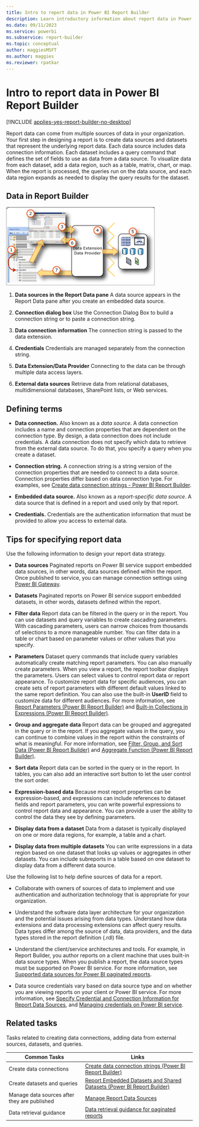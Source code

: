```yaml
---
title: Intro to report data in Power BI Report Builder
description: Learn introductory information about report data in Power BI Report Builder, such as how to create data sources.
ms.date: 09/11/2023
ms.service: powerbi
ms.subservice: report-builder
ms.topic: conceptual
author: maggiesMSFT
ms.author: maggies
ms.reviewer: rpatkar
---
```


# Intro to report data in Power BI Report Builder

[!INCLUDE [applies-yes-report-builder-no-desktop](../../includes/applies-yes-report-builder-no-desktop.md)]

  Report data can come from multiple sources of data in your organization. Your first step in designing a report is to create data sources and datasets that represent the underlying report data. Each data source includes data connection information. Each dataset includes a query command that defines the set of fields to use as data from a data source. To visualize data from each dataset, add a data region, such as a table, matrix, chart, or map. When the report is processed, the queries run on the data source, and each data region expands as needed to display the query results for the dataset.  

## Data in Report Builder

 ![Diagram of the dataset story in Report Builder.](../media/report-builder-data/paginated-dataset-story.png)  
  
1. **Data sources in the Report Data pane** A data source appears in the Report Data pane after you create an embedded data source.  
  
2. **Connection dialog box** Use the Connection Dialog Box to build a connection string or to paste a connection string.  
  
3. **Data connection information** The connection string is passed to the data extension.  
  
4. **Credentials** Credentials are managed separately from the connection string.  
  
5. **Data Extension/Data Provider** Connecting to the data can be through multiple data access layers.  
  
6. **External data sources** Retrieve data from relational databases, multidimensional databases, SharePoint lists, or Web services.  


##  <a name="BkMk_ReportDataTerms"></a> Defining terms  
  
- **Data connection.** Also known as a *data source*. A data connection includes a name and connection properties that are dependent on the connection type. By design, a data connection does not include credentials. A data connection does not specify which data to retrieve from the external data source. To do that, you specify a query when you create a dataset.  
  
- **Connection string.** A connection string is a string version of the connection properties that are needed to connect to a data source. Connection properties differ based on data connection type. For examples, see [Create data connection strings - Power BI Report Builder](./data-connections-data-sources-connection-strings-report-builder.md).

- **Embedded data source.** Also known as a *report-specific data source*. A data source that is defined in a report and used only by that report.  
  
- **Credentials.** Credentials are the authentication information that must be provided to allow you access to external data.  
  
##  <a name="BkMk_ReportDataTips"></a> Tips for specifying report data

 Use the following information to design your report data strategy.  
  
- **Data sources** Paginated reports on Power BI service support embedded data sources, in other words, data sources defined within the report. Once published to service, you can manage connection settings using [Power BI Gateway](../../connect-data/service-gateway-onprem-indepth.md).
  
- **Datasets** Paginated reports on Power BI service support embedded datasets, in other words, datasets defined within the report.
  
- **Filter data** Report data can be filtered in the query or in the report. You can use datasets and query variables to create cascading parameters. With cascading parameters, users can narrow choices from thousands of selections to a more manageable number. You can filter data in a table or chart based on parameter values or other values that you specify.  
  
- **Parameters** Dataset query commands that include query variables automatically create matching report parameters. You can also manually create parameters. When you view a report, the report toolbar displays the parameters. Users can select values to control report data or report appearance. To customize report data for specific audiences, you can create sets of report parameters with different default values linked to the same report definition. You can also use the built-in **UserID** field to customize data for different audiences. For more information, see [Report Parameters (Power BI Report Builder)](../parameters/report-builder-parameters.md) and [Built-in Collections in Expressions (Power BI Report Builder)](../expressions/built-in-collections-in-expressions-report-builder.md).
  
- **Group and aggregate data** Report data can be grouped and aggregated in the query or in the report. If you aggregate values in the query, you can continue to combine values in the report within the constraints of what is meaningful.  For more information, see [Filter, Group, and Sort Data (Power BI Report Builder)](../report-design/filter-group-sort-data-report-builder.md) and [Aggregate Function (Power BI Report Builder)](/sql/reporting-services/report-design/report-builder-functions-aggregate-function).
  
- **Sort data** Report data can be sorted in the query or in the report. In tables, you can also add an interactive sort button to let the user control the sort order.  
  
- **Expression-based data** Because most report properties can be expression-based, and expressions can include references to dataset fields and report parameters, you can write powerful expressions to control report data and appearance. You can provide a user the ability to control the data they see by defining parameters.  
  
- **Display data from a dataset** Data from a dataset is typically displayed on one or more data regions, for example, a table and a chart.  
  
- **Display data from multiple datasets**  You can write expressions in a data region based on one dataset that looks up values or aggregates in other datasets. You can include subreports in a table based on one dataset to display data from a different data source.  
  
 Use the following list to help define sources of data for a report.  
  
- Collaborate with owners of sources of data to implement and use authentication and authorization technology that is appropriate for your organization.  
  
- Understand the software data layer architecture for your organization and the potential issues arising from data types. Understand how data extensions and data processing extensions can affect query results. Data types differ among the source of data, data providers, and the data types stored in the report definition (.rdl) file.  
  
- Understand the client/service architectures and tools. For example, in Report Builder, you author reports on a client machine that uses built-in data source types. When you publish a report, the data source types must be supported on Power BI service. For more information, see [Supported data sources for Power BI paginated reports](../paginated-reports-data-sources.md).
  
- Data source credentials vary based on data source type and on whether you are viewing reports on your client or Power BI service. For more information, see [Specify Credential and Connection Information for Report Data Sources](./data-connections-data-sources-connection-strings-report-builder.md), and [Managing credentials on Power BI service](../../connect-data/service-gateway-data-sources.md).  
  
## Related tasks

 Tasks related to creating data connections, adding data from external sources, datasets, and queries.  
  
|Common Tasks|Links|  
|-|-|  
|Create data connections|[Create data connection strings (Power BI Report Builder)](./data-connections-data-sources-connection-strings-report-builder.md)|  
|Create datasets and queries|[Report Embedded Datasets and Shared Datasets (Power BI Report Builder)](./report-embedded-datasets-report-builder.md)|
|Manage data sources after they are published|[Manage Report Data Sources](../../connect-data/service-gateway-data-sources.md)|
|Data retrieval guidance|[Data retrieval guidance for paginated reports](../../guidance/report-paginated-data-retrieval.md)|